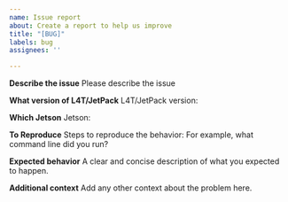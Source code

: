 ```yaml
---
name: Issue report
about: Create a report to help us improve
title: "[BUG]"
labels: bug
assignees: ''

---
```


**Describe the issue**
Please describe the issue

**What version of L4T/JetPack**
L4T/JetPack version:

**Which Jetson**
Jetson:

**To Reproduce**
Steps to reproduce the behavior:
For example, what command line did you run?

**Expected behavior**
A clear and concise description of what you expected to happen.

**Additional context**
Add any other context about the problem here.
